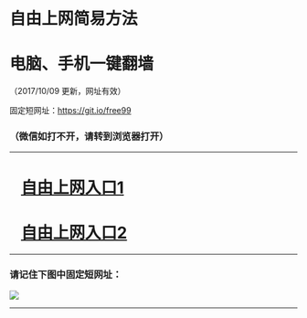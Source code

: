 ﻿# 自由上网简易方法

# 电脑、手机一键翻墙

（2017/10/09 更新，网址有效）

固定短网址：https://git.io/free99

### （微信如打不开，请转到浏览器打开）


***





# &nbsp;&nbsp; <a href="http://ft281618753.fwq-tz-1001.info/fwqtz01.html?t=100900120066 " target="_blank">自由上网入口1</a>
# &nbsp;&nbsp; <a href="http://ft368217439.fwq-tz-1002.info/fwqtz02.html?t=1009001639 " target="_blank">自由上网入口2</a>
***

### 请记住下图中固定短网址：

<img src="https://s3-us-west-2.amazonaws.com/fwq-1001/yjfq-20170905okok.png" /> 


***


